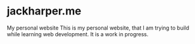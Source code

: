 # jackharper.me
My personal website
This is my personal website, that I am trying to build while learning web development. It is a work in progress.
